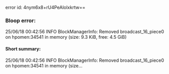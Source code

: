 error id: 4nym6x8+rU4PeAlolxkrtw==
### Bloop error:

25/06/18 00:42:56 INFO BlockManagerInfo: Removed broadcast_16_piece0 on hpomen:34541 in memory (size: 9.3 KiB, free: 4.5 GiB)
#### Short summary: 

25/06/18 00:42:56 INFO BlockManagerInfo: Removed broadcast_16_piece0 on hpomen:34541 in memory (size...